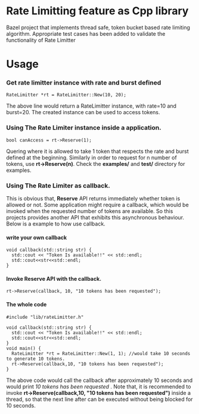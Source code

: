 # Rate Limitting feature as Cpp library
Bazel project that implements thread safe, token bucket based rate limiting algorithm. Appropriate test cases has been added to validate the functionality of Rate Limitter
# Usage

### Get rate limitter instance with rate and burst defined
```
RateLimitter *rt = RateLimitter::New(10, 20);
```
The above line would return a RateLimitter instance, with rate=10 and burst=20. The created instance can be used to access tokens.

### Using The Rate Limiter instance inside a application.
```
bool canAccess = rt->Reserve(1);
```
Quering where it is allowed to take 1 token that respects the rate and burst defined at the beginning. Similarly in order to request for n number of tokens, use **rt->Reserve(n)**. Check the **examples/** and **test/** directory for examples.

### Using The Rate Limiter as callback.
This is obvious that, **Reserve** API returns immediately whether token is allowed or not. Some application might require a callback, which would be invoked when the requested number of tokens are available. So this projects provides another API that exhibits this asynchronous behaviour. Below is a example to how use callback.
#### write your own callback
```
void callback(std::string str) {
  std::cout << "Token Is available!!" << std::endl;
  std::cout<<str<<std::endl;
}
```
#### Invoke Reserve API with the callback.
```
rt->Reserve(callback, 10, "10 tokens has been requested");
```
#### The whole code
```
#include "lib/rateLimitter.h"

void callback(std::string str) {
  std::cout << "Token Is available!!" << std::endl;
  std::cout<<str<<std::endl;
}
void main() {
  RateLimitter *rt = RateLimitter::New(1, 1); //would take 10 seconds to generate 10 tokens.
  rt->Reserve(callback,10, "10 tokens has been requested");
}
```
The above code would call the callback after approximately 10 seconds and would print *10 tokens has been requested* . Note that, it is recommended to invoke **rt->Reserve(callback,10, "10 tokens has been requested")** inside a thread, so that the next line after can be executed without being blocked for 10 seconds.
